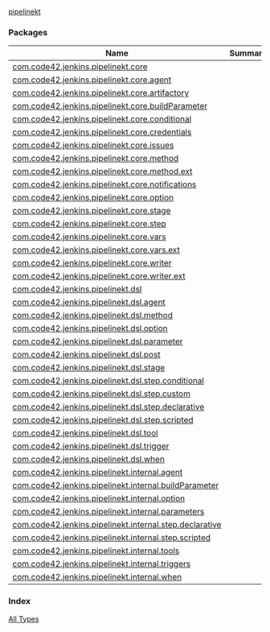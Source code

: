 [pipelinekt](./index.md)

### Packages

| Name | Summary |
|---|---|
| [com.code42.jenkins.pipelinekt.core](com.code42.jenkins.pipelinekt.core/index.md) |  |
| [com.code42.jenkins.pipelinekt.core.agent](com.code42.jenkins.pipelinekt.core.agent/index.md) |  |
| [com.code42.jenkins.pipelinekt.core.artifactory](com.code42.jenkins.pipelinekt.core.artifactory/index.md) |  |
| [com.code42.jenkins.pipelinekt.core.buildParameter](com.code42.jenkins.pipelinekt.core.build-parameter/index.md) |  |
| [com.code42.jenkins.pipelinekt.core.conditional](com.code42.jenkins.pipelinekt.core.conditional/index.md) |  |
| [com.code42.jenkins.pipelinekt.core.credentials](com.code42.jenkins.pipelinekt.core.credentials/index.md) |  |
| [com.code42.jenkins.pipelinekt.core.issues](com.code42.jenkins.pipelinekt.core.issues/index.md) |  |
| [com.code42.jenkins.pipelinekt.core.method](com.code42.jenkins.pipelinekt.core.method/index.md) |  |
| [com.code42.jenkins.pipelinekt.core.method.ext](com.code42.jenkins.pipelinekt.core.method.ext/index.md) |  |
| [com.code42.jenkins.pipelinekt.core.notifications](com.code42.jenkins.pipelinekt.core.notifications/index.md) |  |
| [com.code42.jenkins.pipelinekt.core.option](com.code42.jenkins.pipelinekt.core.option/index.md) |  |
| [com.code42.jenkins.pipelinekt.core.stage](com.code42.jenkins.pipelinekt.core.stage/index.md) |  |
| [com.code42.jenkins.pipelinekt.core.step](com.code42.jenkins.pipelinekt.core.step/index.md) |  |
| [com.code42.jenkins.pipelinekt.core.vars](com.code42.jenkins.pipelinekt.core.vars/index.md) |  |
| [com.code42.jenkins.pipelinekt.core.vars.ext](com.code42.jenkins.pipelinekt.core.vars.ext/index.md) |  |
| [com.code42.jenkins.pipelinekt.core.writer](com.code42.jenkins.pipelinekt.core.writer/index.md) |  |
| [com.code42.jenkins.pipelinekt.core.writer.ext](com.code42.jenkins.pipelinekt.core.writer.ext/index.md) |  |
| [com.code42.jenkins.pipelinekt.dsl](com.code42.jenkins.pipelinekt.dsl/index.md) |  |
| [com.code42.jenkins.pipelinekt.dsl.agent](com.code42.jenkins.pipelinekt.dsl.agent/index.md) |  |
| [com.code42.jenkins.pipelinekt.dsl.method](com.code42.jenkins.pipelinekt.dsl.method/index.md) |  |
| [com.code42.jenkins.pipelinekt.dsl.option](com.code42.jenkins.pipelinekt.dsl.option/index.md) |  |
| [com.code42.jenkins.pipelinekt.dsl.parameter](com.code42.jenkins.pipelinekt.dsl.parameter/index.md) |  |
| [com.code42.jenkins.pipelinekt.dsl.post](com.code42.jenkins.pipelinekt.dsl.post/index.md) |  |
| [com.code42.jenkins.pipelinekt.dsl.stage](com.code42.jenkins.pipelinekt.dsl.stage/index.md) |  |
| [com.code42.jenkins.pipelinekt.dsl.step.conditional](com.code42.jenkins.pipelinekt.dsl.step.conditional/index.md) |  |
| [com.code42.jenkins.pipelinekt.dsl.step.custom](com.code42.jenkins.pipelinekt.dsl.step.custom/index.md) |  |
| [com.code42.jenkins.pipelinekt.dsl.step.declarative](com.code42.jenkins.pipelinekt.dsl.step.declarative/index.md) |  |
| [com.code42.jenkins.pipelinekt.dsl.step.scripted](com.code42.jenkins.pipelinekt.dsl.step.scripted/index.md) |  |
| [com.code42.jenkins.pipelinekt.dsl.tool](com.code42.jenkins.pipelinekt.dsl.tool/index.md) |  |
| [com.code42.jenkins.pipelinekt.dsl.trigger](com.code42.jenkins.pipelinekt.dsl.trigger/index.md) |  |
| [com.code42.jenkins.pipelinekt.dsl.when](com.code42.jenkins.pipelinekt.dsl.when/index.md) |  |
| [com.code42.jenkins.pipelinekt.internal.agent](com.code42.jenkins.pipelinekt.internal.agent/index.md) |  |
| [com.code42.jenkins.pipelinekt.internal.buildParameter](com.code42.jenkins.pipelinekt.internal.build-parameter/index.md) |  |
| [com.code42.jenkins.pipelinekt.internal.option](com.code42.jenkins.pipelinekt.internal.option/index.md) |  |
| [com.code42.jenkins.pipelinekt.internal.parameters](com.code42.jenkins.pipelinekt.internal.parameters/index.md) |  |
| [com.code42.jenkins.pipelinekt.internal.step.declarative](com.code42.jenkins.pipelinekt.internal.step.declarative/index.md) |  |
| [com.code42.jenkins.pipelinekt.internal.step.scripted](com.code42.jenkins.pipelinekt.internal.step.scripted/index.md) |  |
| [com.code42.jenkins.pipelinekt.internal.tools](com.code42.jenkins.pipelinekt.internal.tools/index.md) |  |
| [com.code42.jenkins.pipelinekt.internal.triggers](com.code42.jenkins.pipelinekt.internal.triggers/index.md) |  |
| [com.code42.jenkins.pipelinekt.internal.when](com.code42.jenkins.pipelinekt.internal.when/index.md) |  |

### Index

[All Types](alltypes/index.md)